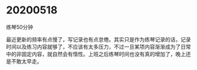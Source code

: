 # 20200518

练琴50分钟

最近更新的频率有点慢了，写记录也有点怠倦。其实只是作为练琴记录的话，记录时间以及练习内容就够了，不应该有太多压力，不过一旦某项内容渐渐成为了日常中的非固定内容，就自然会有惰性。上班之后练琴时间也没有真的增加了，晚上还是不敢太早走。
